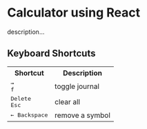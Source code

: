 <h1>Calculator using React</h1>

description...
</br>

<h2>Keyboard Shortcuts</h2>
<table>
  <tr>
    <th>Shortcut</th>
    <th>Description</th>
  </tr>
  
  <tr>
    <td> <kbd>→</kbd> </br> <kbd>f</kbd> </td>
    <td> toggle journal </td>
  </tr>
    
  <tr>
    <td> <kbd>Delete</kbd> </br> <kbd>Esc</kbd> </td>
    <td> clear all </td>
  </tr>
  
  <tr>
    <td> <kbd> ← Backspace </kbd> </td>
    <td> remove a symbol </td>
  </tr>
</table>

